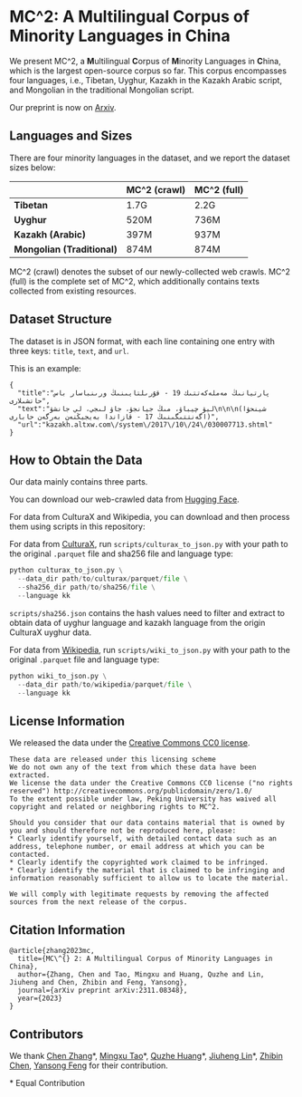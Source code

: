 # MC^2: A Multilingual Corpus of Minority Languages in China

We present MC^2, a **M**ultilingual **C**orpus of **M**inority Languages in **C**hina, which is the largest open-source corpus so far. This corpus encompasses four languages, i.e., Tibetan, Uyghur, Kazakh in the Kazakh Arabic script, and Mongolian in the traditional Mongolian script.

Our preprint is now on [Arxiv](https://arxiv.org/abs/2311.08348).

## Languages and Sizes

There are four minority languages in the dataset, and we report the dataset sizes below:

|                             | MC^2 (crawl) | MC^2 (full) |
| --------------------------- | ------------ | ----------- |
| **Tibetan**                 | 1.7G         | 2.2G        |
| **Uyghur**                  | 520M         | 736M        |
| **Kazakh (Arabic)**         | 397M         | 937M        |
| **Mongolian (Traditional)** | 874M         | 874M        |

MC^2 (crawl) denotes the subset of our newly-collected web crawls. MC^2 (full) is the complete set of MC^2, which additionally contains texts collected from existing resources.

## Dataset Structure

The dataset is in JSON format, with each line containing one entry with three keys: `title`, `text`, and `url`.

This is an example:

```
{
  "title":"پارتيانىڭ مەملەكەتتىك 19 - قۇرىلتايىنىڭ ورىنباسار باس حاتشىلارى",
  "text":"ليۋ چيباۋ، مىڭ جيانجۋ، جاۋ لىجي، لي جانشۋ\n\n\n(شينحۋا اگەنتتىگىنىڭ 17 - قازاندا بەيجيڭنەن بەرگەن حابارى)",
  "url":"kazakh.altxw.com\/system\/2017\/10\/24\/030007713.shtml"
}
```

## How to Obtain the Data

Our data mainly contains three parts.

You can download our web-crawled data from [Hugging Face](https://huggingface.co/datasets/pkupie/mc2_corpus).

For data from CulturaX and Wikipedia, you can download and then process them using scripts in this repository:

For data from [CulturaX](https://huggingface.co/datasets/uonlp/CulturaX), run `scripts/culturax_to_json.py` with your path to the original `.parquet` file and sha256 file and language type:

```python
python culturax_to_json.py \
  --data_dir path/to/culturax/parquet/file \
  --sha256_dir path/to/sha256/file \
  --language kk
```

`scripts/sha256.json` contains the hash values need to filter and extract to obtain data of uyghur language and kazakh language from the origin CulturaX uyghur data.

For data from [Wikipedia](https://huggingface.co/datasets/graelo/wikipedia), run `scripts/wiki_to_json.py` with your path to the original `.parquet` file and language type:

```python
python wiki_to_json.py \
  --data_dir path/to/wikipedia/parquet/file \
  --language kk
```

## License Information

We released the data under the [Creative Commons CC0 license](http://creativecommons.org/publicdomain/zero/1.0/).

```
These data are released under this licensing scheme
We do not own any of the text from which these data have been extracted.
We license the data under the Creative Commons CC0 license ("no rights reserved") http://creativecommons.org/publicdomain/zero/1.0/
To the extent possible under law, Peking University has waived all copyright and related or neighboring rights to MC^2.

Should you consider that our data contains material that is owned by you and should therefore not be reproduced here, please:
* Clearly identify yourself, with detailed contact data such as an address, telephone number, or email address at which you can be contacted.
* Clearly identify the copyrighted work claimed to be infringed.
* Clearly identify the material that is claimed to be infringing and information reasonably sufficient to allow us to locate the material.

We will comply with legitimate requests by removing the affected sources from the next release of the corpus.
```

## Citation Information

```
@article{zhang2023mc,
  title={MC\^{} 2: A Multilingual Corpus of Minority Languages in China},
  author={Zhang, Chen and Tao, Mingxu and Huang, Quzhe and Lin, Jiuheng and Chen, Zhibin and Feng, Yansong},
  journal={arXiv preprint arXiv:2311.08348},
  year={2023}
}
```

## Contributors

We thank [Chen Zhang](https://luciusssss.github.io/)\*, [Mingxu Tao](https://kobayashikanna01.github.io/)\*, [Quzhe Huang](https://andrewzhe.github.io/)\*, [Jiuheng Lin](https://github.com/Infinite-set)\*, [Zhibin Chen](https://zacharychenpk.github.io/), [Yansong Feng](https://yansongfeng.github.io/) for their contribution.

\* Equal Contribution
